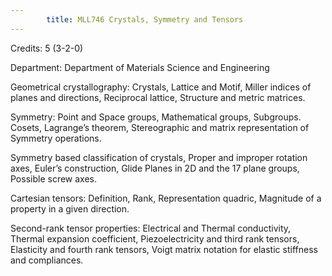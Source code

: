 ```yaml
---
        title: MLL746 Crystals, Symmetry and Tensors
---
```

Credits: 5 (3-2-0)

Department: Department of Materials Science and Engineering

Geometrical crystallography: Crystals, Lattice and Motif, Miller indices of planes and directions, Reciprocal lattice, Structure and metric matrices.

Symmetry: Point and Space groups, Mathematical groups, Subgroups. Cosets, Lagrange’s theorem, Stereographic and matrix representation of Symmetry operations.

Symmetry based classification of crystals, Proper and improper rotation axes, Euler’s construction, Glide Planes in 2D and the 17 plane groups, Possible screw axes.

Cartesian tensors: Definition, Rank, Representation quadric, Magnitude of a property in a given direction.

Second-rank tensor properties: Electrical and Thermal conductivity, Thermal expansion coefficient, Piezoelectricity and third rank tensors, Elasticity and fourth rank tensors, Voigt matrix notation for elastic stiffness and compliances.
